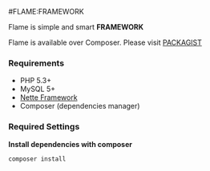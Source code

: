#FLAME:FRAMEWORK

Flame is simple and smart **FRAMEWORK**

Flame is available over Composer. Please visit [PACKAGIST](http://packagist.org/packages/flame/framework)

### Requirements
* PHP 5.3+
* MySQL 5+
* [Nette Framework](http://nette.org/)
* Composer (dependencies manager)

### Required Settings
**Install dependencies with composer**

	composer install